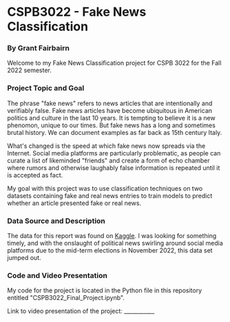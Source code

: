 # CSPB3022 - Fake News Classification

### By Grant Fairbairn


Welcome to my Fake News Classification project for CSPB 3022 for the Fall 2022 semester. 


### Project Topic and Goal

The phrase "fake news" refers to news articles that are intentionally and verifiably false. Fake news articles have become ubiquitous in American politics and culture in the last 10 years. It is tempting to believe it is a new phenomon, unique to our times. But fake news has a long and sometimes brutal history. We can document examples as far back as 15th century Italy.

What's changed is the speed at which fake news now spreads via the Internet. Social media platforms are particularly problematic, as people can curate a list of likeminded "friends" and create a form of echo chamber where rumors and otherwise laughably false information is repeated until it is accepted as fact.

My goal with this project was to use classification techniques on two datasets containing fake and real news entries to train models to predict whether an article presented fake or real news.


### Data Source and Description

The data for this report was found on [Kaggle](https://www.kaggle.com/datasets/clmentbisaillon/fake-and-real-news-dataset?select=True.csv). I was looking for something timely, and with the onslaught of political news swirling around social media platforms due to the mid-term elections in November 2022, this data set jumped out.  


### Code and Video Presentation

My code for the project is located in the Python file in this repository entitled "CSPB3022_Final_Project.ipynb".

Link to video presentation of the project: ___________


